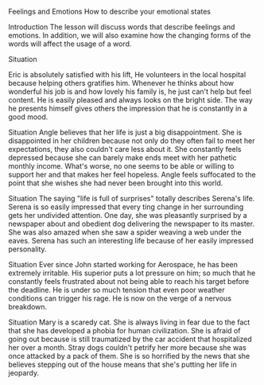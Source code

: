 Feelings and Emotions
How to describe your emotional states

Introduction
The lesson will discuss words that describe feelings and emotions. In addition, we will also examine how the changing forms of the words will affect the usage of a word.

Situation

Eric is absolutely satisfied with his lift, He volunteers in the local hospital because helping others gratifies him. Whenever he thinks about how wonderful his job is and how lovely his family is, he just can't help but feel content. He is easily pleased and always looks on the bright side. The way he presents himself gives others the impression that he is constantly in a good mood.

Situation
Angle believes that her life is just a big disappointment. She is disappointed in her children because not only do they often fail to meet her expectations, they also couldn't care less about it. She constantly feels depressed because she can barely make ends meet with her pathetic monthly income. What's worse, no one seems to be able or willing to support her and that makes her feel hopeless. Angle feels suffocated to the point that she wishes she had never been brought into this world.

Situation
The saying "life is full of surprises" totally describes Serena's life. Serena is so easily impressed that every ting change in her surrounding gets her undivided attention. One day, she was pleasantly surprised by a newspaper about and obedient dog delivering the newspaper to its master. She was also amazed when she saw a spider weaving a web under the eaves. Serena has such an interesting life because of her easily impressed personality.

Situation
Ever since John started working for Aerospace, he has been extremely irritable. His superior puts a lot pressure on him; so much that he constantly feels frustrated about not being able to reach his target before the deadline. He is under so much tension that even poor weather conditions can trigger his rage. He is now on the verge of a nervous breakdown.

Situation
Mary is a scaredy cat. She is always living in fear due to the fact that she has developed a phobia for human civilization. She is afraid of going out because is still traumatized by the car accident that hospitalized her over a month. Stray dogs couldn't petrify her more because she was once attacked by a pack of them. She is so horrified by the news that she believes stepping out of the house means that she's putting her life in jeopardy.



